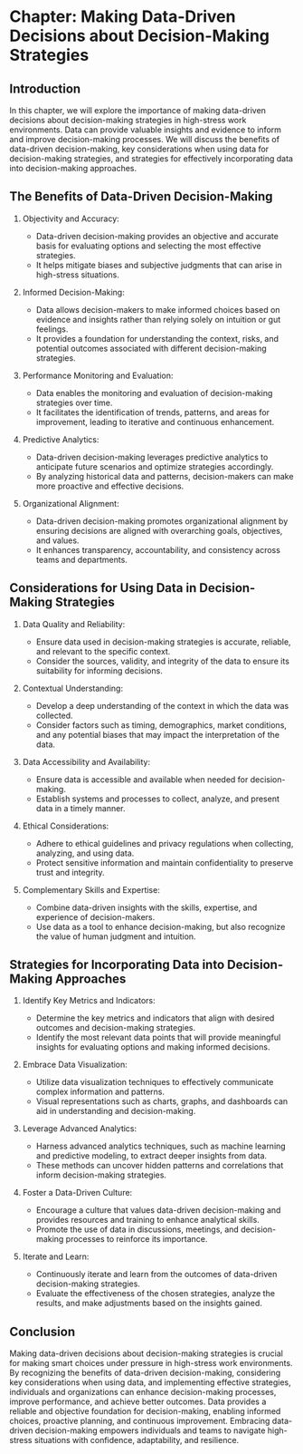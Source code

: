 Chapter: Making Data-Driven Decisions about Decision-Making Strategies
======================================================================

Introduction
------------

In this chapter, we will explore the importance of making data-driven decisions about decision-making strategies in high-stress work environments. Data can provide valuable insights and evidence to inform and improve decision-making processes. We will discuss the benefits of data-driven decision-making, key considerations when using data for decision-making strategies, and strategies for effectively incorporating data into decision-making approaches.

The Benefits of Data-Driven Decision-Making
-------------------------------------------

1. Objectivity and Accuracy:

   * Data-driven decision-making provides an objective and accurate basis for evaluating options and selecting the most effective strategies.
   * It helps mitigate biases and subjective judgments that can arise in high-stress situations.
2. Informed Decision-Making:

   * Data allows decision-makers to make informed choices based on evidence and insights rather than relying solely on intuition or gut feelings.
   * It provides a foundation for understanding the context, risks, and potential outcomes associated with different decision-making strategies.
3. Performance Monitoring and Evaluation:

   * Data enables the monitoring and evaluation of decision-making strategies over time.
   * It facilitates the identification of trends, patterns, and areas for improvement, leading to iterative and continuous enhancement.
4. Predictive Analytics:

   * Data-driven decision-making leverages predictive analytics to anticipate future scenarios and optimize strategies accordingly.
   * By analyzing historical data and patterns, decision-makers can make more proactive and effective decisions.
5. Organizational Alignment:

   * Data-driven decision-making promotes organizational alignment by ensuring decisions are aligned with overarching goals, objectives, and values.
   * It enhances transparency, accountability, and consistency across teams and departments.

Considerations for Using Data in Decision-Making Strategies
-----------------------------------------------------------

1. Data Quality and Reliability:

   * Ensure data used in decision-making strategies is accurate, reliable, and relevant to the specific context.
   * Consider the sources, validity, and integrity of the data to ensure its suitability for informing decisions.
2. Contextual Understanding:

   * Develop a deep understanding of the context in which the data was collected.
   * Consider factors such as timing, demographics, market conditions, and any potential biases that may impact the interpretation of the data.
3. Data Accessibility and Availability:

   * Ensure data is accessible and available when needed for decision-making.
   * Establish systems and processes to collect, analyze, and present data in a timely manner.
4. Ethical Considerations:

   * Adhere to ethical guidelines and privacy regulations when collecting, analyzing, and using data.
   * Protect sensitive information and maintain confidentiality to preserve trust and integrity.
5. Complementary Skills and Expertise:

   * Combine data-driven insights with the skills, expertise, and experience of decision-makers.
   * Use data as a tool to enhance decision-making, but also recognize the value of human judgment and intuition.

Strategies for Incorporating Data into Decision-Making Approaches
-----------------------------------------------------------------

1. Identify Key Metrics and Indicators:

   * Determine the key metrics and indicators that align with desired outcomes and decision-making strategies.
   * Identify the most relevant data points that will provide meaningful insights for evaluating options and making informed decisions.
2. Embrace Data Visualization:

   * Utilize data visualization techniques to effectively communicate complex information and patterns.
   * Visual representations such as charts, graphs, and dashboards can aid in understanding and decision-making.
3. Leverage Advanced Analytics:

   * Harness advanced analytics techniques, such as machine learning and predictive modeling, to extract deeper insights from data.
   * These methods can uncover hidden patterns and correlations that inform decision-making strategies.
4. Foster a Data-Driven Culture:

   * Encourage a culture that values data-driven decision-making and provides resources and training to enhance analytical skills.
   * Promote the use of data in discussions, meetings, and decision-making processes to reinforce its importance.
5. Iterate and Learn:

   * Continuously iterate and learn from the outcomes of data-driven decision-making strategies.
   * Evaluate the effectiveness of the chosen strategies, analyze the results, and make adjustments based on the insights gained.

Conclusion
----------

Making data-driven decisions about decision-making strategies is crucial for making smart choices under pressure in high-stress work environments. By recognizing the benefits of data-driven decision-making, considering key considerations when using data, and implementing effective strategies, individuals and organizations can enhance decision-making processes, improve performance, and achieve better outcomes. Data provides a reliable and objective foundation for decision-making, enabling informed choices, proactive planning, and continuous improvement. Embracing data-driven decision-making empowers individuals and teams to navigate high-stress situations with confidence, adaptability, and resilience.
